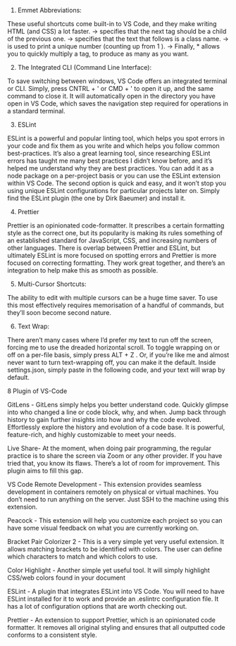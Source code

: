 1.  Emmet Abbreviations: 

These useful shortcuts come built-in to VS Code, and they make writing HTML (and CSS) a lot faster.
-> specifies that the next tag should be a child of the previous one.
-> specifies that the text that follows is a class name.
-> is used to print a unique number (counting up from 1 ).
-> Finally, * allows you to quickly multiply a tag, to produce as many as you want.

2. The Integrated CLI (Command Line Interface): 

To save switching between windows, VS Code offers an integrated terminal or CLI. Simply, press CNTRL + ' or CMD + ' to open it up, and the same command to close it. It will automatically open in the directory you have open in VS Code, which saves the navigation step required for operations in a standard terminal.

3. ESLint

ESLint is a powerful and popular linting tool, which helps you spot errors in your code and fix them as you write and which helps you follow common best-practices. It’s also a great learning tool, since researching ESLint errors has taught me many best practices I didn’t know before, and it’s helped me understand why they are best practices.
You can add it as a node package on a per-project basis or you can use the ESLint extension within VS Code. The second option is quick and easy, and it won’t stop you using unique ESLint configurations for particular projects later on. Simply find the ESLint plugin (the one by Dirk Baeumer) and install it.

4. Prettier

Prettier is an opinionated code-formatter. It prescribes a certain formatting style as the correct one, but its popularity is making its rules something of an established standard for JavaScript, CSS, and increasing numbers of other languages.
There is overlap between Prettier and ESLint, but ultimately ESLint is more focused on spotting errors and Prettier is more focused on correcting formatting. They work great together, and there’s an integration to help make this as smooth as possible.

5. Multi-Cursor Shortcuts:

The ability to edit with multiple cursors can be a huge time saver. To use this most effectively requires memorisation of a handful of commands, but they’ll soon become second nature.

6. Text Wrap:

There aren’t many cases where I’d prefer my text to run off the screen, forcing me to use the dreaded horizontal scroll. To toggle wrapping on or off on a per-file basis, simply press ALT + Z .
Or, if you’re like me and almost never want to turn text-wrapping off, you can make it the default. Inside settings.json, simply paste in the following code, and your text will wrap by default.



8 Plugin of VS-Code

GitLens - GitLens simply helps you better understand code. Quickly glimpse into who changed a line or code block, why, and when. Jump back through history to gain further insights into how and why the code evolved. Effortlessly explore the history and evolution of a code base. It is powerful, feature-rich, and highly customizable to meet your needs.

Live Share- At the moment, when doing pair programming, the regular practice is to share the screen via Zoom or any other provider. If you have tried that, you know its flaws. There’s a lot of room for improvement. This plugin aims to fill this gap.

VS Code Remote Development - This extension provides seamless development in containers remotely on physical or virtual machines. You don’t need to run anything on the server. Just SSH to the machine using this extension.

 Peacock -  This extension will help you customize each project so you can have some visual feedback on what you are currently working on.

Bracket Pair Colorizer 2 - This is a very simple yet very useful extension. It allows matching brackets to be identified with colors. The user can define which characters to match and which colors to use.

Color Highlight - Another simple yet useful tool. It will simply highlight CSS/web colors found in your document

ESLint - A plugin that integrates ESLint into VS Code. You will need to have ESLint installed for it to work and provide an .eslintrc configuration file.
It has a lot of configuration options that are worth checking out.

Prettier - An extension to support Prettier, which is an opinionated code formatter. It removes all original styling and ensures that all outputted code conforms to a consistent style. 